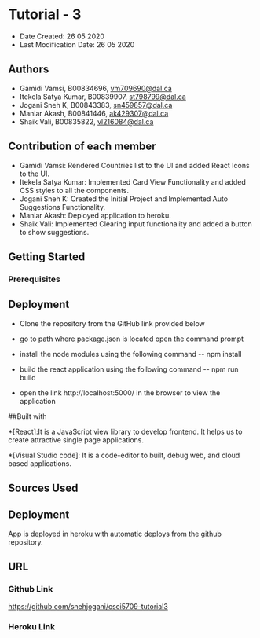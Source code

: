 # Tutorial - 3

* Date Created: 26 05 2020
* Last Modification Date: 26 05 2020

## Authors

* Gamidi Vamsi, B00834696, vm709690@dal.ca
* Itekela Satya Kumar, B00839907, st798799@dal.ca
* Jogani Sneh K, B00843383, sn459857@dal.ca
* Maniar Akash, B00841446, ak429307@dal.ca
* Shaik Vali, B00835822, vl216084@dal.ca


## Contribution of each member

* Gamidi Vamsi: Rendered Countries list to the UI and added React Icons to the UI.
* Itekela Satya Kumar: Implemented Card View Functionality and added CSS styles to all the components.
* Jogani Sneh K: Created the Initial Project and Implemented Auto Suggestions Functionality.
* Maniar Akash: Deployed application to heroku.
* Shaik Vali: Implemented Clearing input functionality and added a button to show suggestions.

## Getting Started

### Prerequisites


## Deployment

* Clone the repository from the GitHub link provided below
* go to path where package.json is located open the command prompt
* install the node modules using the following command
	-- npm install
* build the react application using the following command
	-- npm run build

* open the link http://localhost:5000/ in the browser to view the application

##Built with

*[React]:It is a JavaScript view library to develop frontend. It helps us to create attractive single page applications. 


*[Visual Studio code]: It is a code-editor to built, debug web, and cloud based applications.



## Sources Used


## Deployment

App is deployed in heroku with automatic deploys from the github repository.

## URL

### Github Link

https://github.com/snehjogani/csci5709-tutorial3

### Heroku Link

